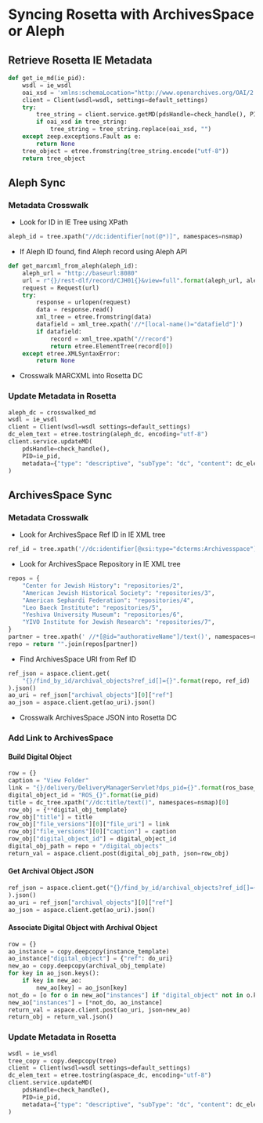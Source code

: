 # Syncing Rosetta with ArchivesSpace or Aleph

## Retrieve Rosetta IE Metadata

```python
def get_ie_md(ie_pid):
    wsdl = ie_wsdl
    oai_xsd = 'xmlns:schemaLocation="http://www.openarchives.org/OAI/2.0/oai_dc/ http://www.openarchives.org/OAI/2.0/oai_dc.xsd"'
    client = Client(wsdl=wsdl, settings=default_settings)
    try:
        tree_string = client.service.getMD(pdsHandle=check_handle(), PID=ie_pid)
        if oai_xsd in tree_string:
            tree_string = tree_string.replace(oai_xsd, "")
    except zeep.exceptions.Fault as e:
        return None
    tree_object = etree.fromstring(tree_string.encode("utf-8"))
    return tree_object
```

## Aleph Sync

### Metadata Crosswalk

- Look for ID in IE Tree using XPath

```python
aleph_id = tree.xpath("//dc:identifier[not(@*)]", namespaces=nsmap)
```

- If Aleph ID found, find Aleph record using Aleph API

```python
def get_marcxml_from_aleph(aleph_id):
    aleph_url = "http://baseurl:8080"
    url = r"{}/rest-dlf/record/CJH01{}&view=full".format(aleph_url, aleph_id)
    request = Request(url)
    try:
        response = urlopen(request)
        data = response.read()
        xml_tree = etree.fromstring(data)
        datafield = xml_tree.xpath('//*[local-name()="datafield"]')
        if datafield:
            record = xml_tree.xpath("//record")
            return etree.ElementTree(record[0])
    except etree.XMLSyntaxError:
        return None
```

- Crosswalk MARCXML into Rosetta DC

### Update Metadata in Rosetta

```python
aleph_dc = crosswalked_md
wsdl = ie_wsdl
client = Client(wsdl=wsdl settings=default_settings)
dc_elem_text = etree.tostring(aleph_dc, encoding="utf-8")
client.service.updateMD(
    pdsHandle=check_handle(),
    PID=ie_pid,
    metadata={"type": "descriptive", "subType": "dc", "content": dc_elem_text},
)
```

## ArchivesSpace Sync

### Metadata Crosswalk

- Look for ArchivesSpace Ref ID in IE XML tree

```python
ref_id = tree.xpath('//dc:identifier[@xsi:type="dcterms:Archivesspace"]/text()', namespaces=nsmap)[0]
```

- Look for ArchivesSpace Repository in IE XML tree

```python
repos = {
    "Center for Jewish History": "repositories/2",
    "American Jewish Historical Society": "repositories/3",
    "American Sephardi Federation": "repositories/4",
    "Leo Baeck Institute": "repositories/5",
    "Yeshiva University Museum": "repositories/6",
    "YIVO Institute for Jewish Research": "repositories/7",
}
partner = tree.xpath(' //*[@id="authorativeName"]/text()', namespaces=nsmap)[0]
repo = return "".join(repos[partner])
```

- Find ArchivesSpace URI from Ref ID

```python
ref_json = aspace.client.get(
    "{}/find_by_id/archival_objects?ref_id[]={}".format(repo, ref_id)
).json()
ao_uri = ref_json["archival_objects"][0]["ref"]
ao_json = aspace.client.get(ao_uri).json()
```

- Crosswalk ArchivesSpace JSON into Rosetta DC

### Add Link to ArchivesSpace

#### Build Digital Object

```python
row = {}
caption = "View Folder"
link = "{}/delivery/DeliveryManagerServlet?dps_pid={}".format(ros_base_url, ie_pid)
digital_object_id = "ROS_{}".format(ie_pid)
title = dc_tree.xpath("//dc:title/text()", namespaces=nsmap)[0]
row_obj = {**digital_obj_template}
row_obj["title"] = title
row_obj["file_versions"][0]["file_uri"] = link
row_obj["file_versions"][0]["caption"] = caption
row_obj["digital_object_id"] = digital_object_id
digital_obj_path = repo + "/digital_objects"
return_val = aspace.client.post(digital_obj_path, json=row_obj)
```

#### Get Archival Object JSON

```python
ref_json = aspace.client.get("{}/find_by_id/archival_objects?ref_id[]={}".format(repo, ref_id)
).json()
ao_uri = ref_json["archival_objects"][0]["ref"]
ao_json = aspace.client.get(ao_uri).json()
```

#### Associate Digital Object with Archival Object

```python
row = {}
ao_instance = copy.deepcopy(instance_template)
ao_instance["digital_object"] = {"ref": do_uri}
new_ao = copy.deepcopy(archival_obj_template)
for key in ao_json.keys():
    if key in new_ao:
        new_ao[key] = ao_json[key]
not_do = [o for o in new_ao["instances"] if "digital_object" not in o.keys()]
new_ao["instances"] = [*not_do, ao_instance]
return_val = aspace.client.post(ao_uri, json=new_ao)
return_obj = return_val.json()
```

### Update Metadata in Rosetta

```python
wsdl = ie_wsdl
tree_copy = copy.deepcopy(tree)
client = Client(wsdl=wsdl settings=default_settings)
dc_elem_text = etree.tostring(aspace_dc, encoding="utf-8")
client.service.updateMD(
    pdsHandle=check_handle(),
    PID=ie_pid,
    metadata={"type": "descriptive", "subType": "dc", "content": dc_elem_text},
)
```

